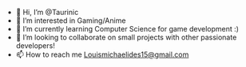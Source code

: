 - 👋 Hi, I’m @Taurinic
- 👀 I’m interested in Gaming/Anime 
- 🌱 I’m currently learning Computer Science for game development :)
- 💞️ I’m looking to collaborate on small projects with other passionate developers!
- 📫 How to reach me Louismichaelides15@gmail.com

<!---
Taurinic/Taurinic is a ✨ special ✨ repository because its `README.md` (this file) appears on your GitHub profile.
You can click the Preview link to take a look at your changes.
--->
